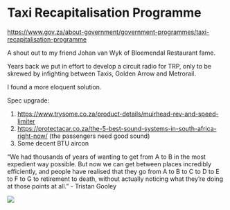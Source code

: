 # Taxi Recapitalisation Programme

https://www.gov.za/about-government/government-programmes/taxi-recapitalisation-programme

A shout out to my friend Johan van Wyk of Bloemendal Restaurant fame.

Years back we put in effort to develop a circuit radio for TRP, only to be skrewed by infighting between
Taxis, Golden Arrow and Metrorail.

I found a more eloquent solution.

Spec upgrade:
1. https://www.trysome.co.za/product-details/muirhead-rev-and-speed-limiter
2. https://protectacar.co.za/the-5-best-sound-systems-in-south-africa-right-now/ (the passengers need good sound)
3. Some decent BTU aircon


“We had thousands of years of wanting to get from A to B in the most expedient way possible. But now we can get between places incredibly efficiently, and people have realised that they go from A to B to C to D to E to F to G to retirement to death, without actually noticing what they’re doing at those points at all.” - Tristan Gooley






<img src="https://louiscordier.com/fin.jpg?blog=202401">
